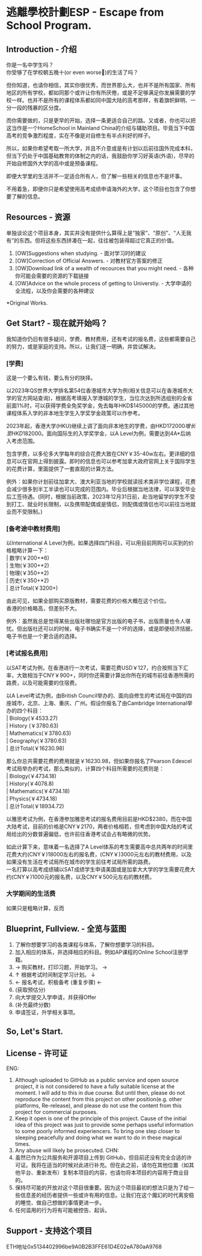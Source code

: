 # 逃離學校計劃ESP - Escape from School Program.
## Introduction - 介绍
你是一名中学生吗？<br>
你受够了在学校朝五晚十(or even worse🤣)的生活了吗？

但你知道，也请你相信，其实你很优秀，而世界那么大，也并不是所有国家、所有地区的所有学校，都如同那个或许让你有所厌倦，或是不足够满足你发展需要的学校一样。也并不是所有的课程体系都如同中国大陆的高考那样，有着旗帜鲜明、一分一段的残暴的区分度。

而你需要做的，只是更早的开始，选择一条更适合自己的路。又或者，你也可以把这当作是一个HomeSchool in Mainland China的介绍与辅助项目。毕竟当下中国高考的竞争激烈程度，实在不像是对自修生有半点利好的样子。

所以，如果你希望考取一所大学，并且不介意或是有计划以后前往国外完成本科，但当下仍处于中国基础教育的体制之内的话，我鼓励你学习好英语(外语)，尽早的开始自修国外大学的高中或是预备课程。

即便大学里的生活并不一定适合所有人，但了解一些相关的信息也不是坏事。

不用着急，即便你只是希望使用高考成绩申请海外的大学，这个项目也包含了你想要了解的信息。<br>
## Resources - 资源
单独谈论这个项目本身，其实并没有提供什么算得上是“独家”、“原创”、“人无我有”的东西。但将这些东西拼凑在一起，往往被包装得超过它真正的价值。
1. [OW]Suggestions when studying. - 面对学习时的建议<br>
2. [OW]Correction of Official Answers. - 对教材官方答案的修正<br>
3. [OW]Download link of a wealth of recources that you might need. - 各种你可能会需要的资源的下载链接<br>
4. [OW]Advice on the whole process of getting to Universtiy. - 大学申请的全流程，以及你会需要的各种建议

*Original Works.
## Get Start? - 现在就开始吗？
我知道你仍旧有很多疑问，学费、教材费用，还有考试的报名费，这些都需要自己的努力，或是家庭的支持。所以，让我们逐一明确，并尝试解决。
### [学费]
这是一个要么有钱，要么有分的抉择。

以2023年QS世界大学排名第54位香港城市大学为例(相关信息可以在香港城市大学的官方网站查询)，根据高考填报入学港城的学生，当位次达到所选组别的全省前面1%时，可以获得学费全免奖学金，免去每年HKD$145000的学费。通过其他课程体系入学的非本地生学生入学奖学金政策可以作参考。

2023年起，香港大学(HKU)继续上调了面向非本地生的学费，由HKD$172000增长至HKD$182000。面向国际生的入学奖学金，以A Level为例，需要达到4A*后纳入考虑范围。

包含学费，以多伦多大学每年的综合花费大致在CNY￥35-40w左右。更详细的信息可以在官网上得到披露。即时的信息也可以参考加拿大政府官网上关于国际学生的花费计算，里面提供了一套直观的计算方法。

例外：如果你计划前往加拿大、澳大利亚当地的学校就读技术类非学位课程，花费会减少很多到半工半读也可以完成的范围内。毕业后根据当地法律，可以享受毕业后工签待遇。(同时，根据当前政策，2023年12月31日前，赴当地留学的学生不受到打工、就业时长限制，以及携带配偶或是情侣，则配偶或情侣也可以前往当地就业而不受限制。)
### [备考途中教材费用]
以International A Level为例，如果选择四门科目，可以用目前网购可以买到的价格粗略计算一下：<br>
| 数学(￥200+*6)<br>
| 生物(￥300+*2)<br>
| 物理(￥350+*2)<br>
| 历史(￥350+*2)<br>
| 总计Total(￥3200+)<br>

由此可见，如果全部购买原版教材，需要花费的价格大概在这个价位。<br>
香港的价格略高，但差别不大。

例外：虽然我总是觉得某些出版社哪怕是官方出版的电子书，出版质量也令人堪忧。但出版社还可以的时候，电子书确实不是一个坏的选择，或是即便经济拮据，电子书也是一个更合适的选择。
### [考试报名费用]
以SAT考试为例，在香港进行一次考试，需要花费USD￥127，约合按照当下汇率，大致相当于CNY￥900+，同时你还需要计算出你所在的城市前往香港所需的路费，以及可能需要的住宿费。

以A Level考试为例，由British Council举办的、面向自修生的考试局在中国的四座城市，北京、上海、重庆、广州。假设你报名了由Cambridge International举办的四个科目：<br>
| Biology(￥4533.27)<br>
| History (￥3780.63)<br>
| Mathematics(￥3780.63)<br>
| Geography(￥3780.63)<br>
| 总计Total(￥16230.98)<br>

那么你总共需要花费的费用就是￥16230.98，但如果你报名了Pearson Edexcel考试局举办的考试，那么类似的，计算四个科目所需要的花费则是：<br>
| Biology(￥4734.18)<br>
| History(￥4078.8)<br>
| Mathematics(￥4734.18)<br>
| Physics(￥4734.18)<br>
| 总计Total(￥18934.72)

以雅思考试为例，在香港参加雅思考试的报名费用目前是HKD$2380，而在中国大陆考试，目前的价格是CNY￥2170，两者价格相若，但考虑到中国大陆的考试局给出的分数普遍偏低，也许前往香港考试会占有略微的优势。

如此计算下来，意味着一名选择了A Level体系的考生需要高中总共两年的时间里花费大约(CNY￥)18000左右的报名费，(CNY￥)3000元左右的教材费用，以及如果没有生活在考试局所在城市的学生前往考试局所需的路费。<br>
一名打算以高考成绩辅以SAT成绩学生申请美国或是加拿大大学的学生需要花费大约(CNY￥)1000元的报名费，以及CNY￥500元左右的教材费。
### 大学期间的生活费
如果只是粗略计算，反而
## Blueprint, Fullview. - 全览与蓝图
1. 了解你想要学习的各类课程与体系，了解你想要学习的科目。
2. 加入相应的体系，并选择相应的科目。例如AP课程的Online School注册学籍。
3. → 购买教材，打印习题，开始学习。 →
4. ↑ 根据考试时间制定学习计划。    ↓
5. ← 报名考试，积极备考  (重复步骤) ←
6. (获取预估分)
7. 向大学提交入学申请，并获得Offer
8. (补充最终分数)
9. 申请签证，升学相关事项。
## So, Let's Start.

## License - 许可证
ENG:
1. Although uploaded to GitHub as a public service and open source project, it is not considered to have a fully suitable license at the moment. I will add to this in due course. But until then, please do not reproduce the content from this project on other position(e.g. other platforms, Re-release), and please do not use the content from this project for commercial purposes.
2. Keep it open is one of the principle of this project. Cause of the initial idea of this project was just to provide some perhaps useful information to some poorly informed experiencers. To bring one step closer to sleeping peacefully and doing what we want to do in these magical times.
3. Any abuse will likely be prosecuted.
CHN:
1. 虽然已作为公共服务和开源项目上传到 GitHub，但目前还没有完全合适的许可证。我将在适当的时候对此进行补充。但在此之前，请勿在其他位置（如其他平台、重新发布）复制本项目的内容，也请勿将本项目的内容用于商业目的。
2. 保持尽可能的开放对这个项目很重要。因为这个项目最初的想法只是为了给一些信息差的经历者提供一些或许有用的信息。让我们在这个魔幻的时代离安稳的睡觉、做自己想做的事情更进一步。
3. 任何滥用的行为将有可能被控告、起诉。
## Support - 支持这个项目
ETH地址0x5134402996be9A0B2B3FFE61D4E02eA780aA9768
